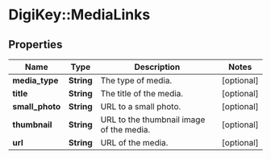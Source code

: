 # DigiKey::MediaLinks

## Properties
Name | Type | Description | Notes
------------ | ------------- | ------------- | -------------
**media_type** | **String** | The type of media. | [optional] 
**title** | **String** | The title of the media. | [optional] 
**small_photo** | **String** | URL to a small photo. | [optional] 
**thumbnail** | **String** | URL to the thumbnail image of the media. | [optional] 
**url** | **String** | URL of the media. | [optional] 


